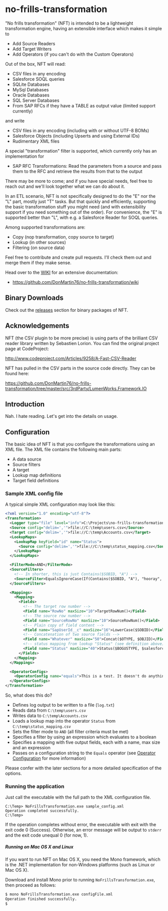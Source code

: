 # no-frills-transformation

"No frills transformation" (NFT) is intended to be a lightweight transformation engine, having an extensible interface which makes it simple to

* Add Source Readers
* Add Target Writers
* Add Operators (if you can't do with the Custom Operators)

Out of the box, NFT will read:

* CSV files in any encoding
* Salesforce SOQL queries
* SQLite Databases
* MySql Databases
* Oracle Databases
* SQL Server Databases
* From SAP RFCs if they have a TABLE as output value (limited support currently)

and write

* CSV files in any encoding (including with or without UTF-8 BOMs)
* Salesforce Objects (including Upserts and using External IDs)
* Rudimentary XML files

A special "transformation" filter is supported, which currently only has an implementation for

* SAP RFC Transformations: Read the parameters from a source and pass them to the RFC and retrieve the results from that to the output

There may be more to come; and if you have special needs, feel free to reach out and we'll look together what we can do about it.

In an ETL scenario, NFT is not specifically designed to do the "E" nor the "L" part, mostly just "T" tasks. 
But that quickly and efficiently, supporting the basic transformation stuff you might need (and
 with extensibility support if you need something out of the order). For convenience, the "E" is
 supported better than "L", with e.g. a Salesforce Reader for SOQL queries.
 
 Among supported transformations are:

* Copy (nop transformation, copy source to target)
* Lookup (in other sources)
* Filtering (on source data)

Feel free to contribute and create pull requests. I'll check them out and merge them if they make sense.

Head over to the [WIKI](https://github.com/DonMartin76/no-frills-transformation/wiki) for an extensive documentation:

* https://github.com/DonMartin76/no-frills-transformation/wiki

## Binary Downloads

Check out the [releases](https://github.com/DonMartin76/no-frills-transformation/releases) section for binary
packages of NFT.


## Acknowledgements

NFT (the CSV plugin to be more precise) is using parts of the brilliant CSV reader library written by
Sebastien Lorion. You can find the original project page at CodeProject:

http://www.codeproject.com/Articles/9258/A-Fast-CSV-Reader

NFT has pulled in the CSV parts in the source code directly. They can be found here:

https://github.com/DonMartin76/no-frills-transformation/tree/master/src/3rdParty/LumenWorks.Framework.IO

## Introduction

Nah. I hate reading. Let's get into the details on usage.

## Configuration

The basic idea of NFT is that you configure the transformations using an XML file. The XML file contains
the following main parts:

* A data source
* Source filters
* A target
* Lookup map definitions
* Target field definitions

### Sample XML config file

A typical simple XML configuration may look like this:

```xml
<?xml version="1.0" encoding="utf-8"?>
<Transformation>
  <Logger type="file" level="info">C:\Projects\no-frills-transformation\scratch\log.txt</Logger>
  <Source config="delim=','">file://C:\temp\users.csv</Source>
  <Target config="delim=','">file://C:\temp\Accounts.csv</Target>
  <LookupMaps>
    <LookupMap keyField="id" name="Status">
      <Source config="delim=','">file://C:\temp\status_mapping.csv</Source>
    </LookupMap>
  </LookupMaps>

  <FilterMode>AND</FilterMode>
  <SourceFilters>
    <!-- In shorter, this is just Contains($SOBID, "A") -->
    <SourceFilter>EqualsIgnoreCase(If(Contains($SOBID, "A"), "hooray", "boo"), "HooRay")</SourceFilter>
  </SourceFilters>

  <Mappings>
    <Mapping>
      <Fields>
        <!-- The target row number -->
        <Field name="RowNo" maxSize="10">TargetRowNum()</Field>
        <!-- The source row number -->
        <Field name="SourceRowNo" maxSize="10">SourceRowNum()</Field>
        <!-- Plain copy of field content -->
        <Field name="SapUserId__c" maxSize="16">LowerCase($SOBID)</Field>
        <!-- Concatenation of two source fields -->
        <Field name="Whatever" maxSize="50">Concat($OTYPE, $OBJID)</Field>
        <!-- status mapping from lookup "Status" (see definition above) -->
        <Field name="Status" maxSize="40">Status($BOGUSTYPE, $salesforce_status)</Field>
      </Fields>
    </Mapping>
  </Mappings>

  <OperatorConfigs>
    <OperatorConfig name="equals">This is a test. It doesn't do anything.</OperatorConfig>"
  </OperatorConfigs>
</Transformation>
```

So, what does this do?
* Defines log output to be written to a file (`log.txt`)
* Reads data from `C:\temp\users.csv`
* Writes data to `C:\temp\Accounts.csv`
* Loads a lookup map into the operator `Status` from `C:\temp\status_mapping.csv`
* Sets the filter mode to `AND` (all filter criteria must be met)
* Specifies a filter by using an expression which evaluates to a boolean
* Specifies a mapping with five output fields, each with a name, max size and an expression
* Passes on a configuration string to the `Equals` operator (see [Operator Configuration](#opconfig) for more information)

Please confer with the later sections for a more detailed specification of the options.


### Running the application

Just call the executable with the full path to the XML configuration file.

```
C:\Temp> NoFrillsTransformation.exe sample_config.xml
Operation completed successfully.
C:\Temp> 
```
If the operation completes without error, the executable with exit with the exit code 0 (Success).
Otherwise, an error message will be output to `stderr` and the exit code unequal 0 (for now, 1).

##### Running on Mac OS X and Linux

If you want to run NFT on Mac OS X, you need the Mono framework, which is the .NET implementation
for non-Windows platforms (such as Linux or Mac OS X).

Download and install Mono prior to running `NoFrillsTransformation.exe`, then proceed as follows:

```bash
$ mono NoFrillsTransformation.exe configFile.xml
Operation finished successfully.
$
```

